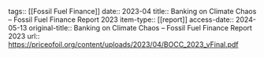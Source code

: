 tags:: [[Fossil Fuel Finance]]
date:: 2023-04
title:: Banking on Climate Chaos – Fossil Fuel Finance Report 2023
item-type:: [[report]]
access-date:: 2024-05-13
original-title:: Banking on Climate Chaos – Fossil Fuel Finance Report 2023
url:: https://priceofoil.org/content/uploads/2023/04/BOCC_2023_vFinal.pdf
